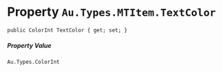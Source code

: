 # Property `Au.Types.MTItem.TextColor`

```
public ColorInt TextColor { get; set; }
```

##### Property Value

`Au.Types.ColorInt`